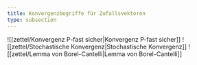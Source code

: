 ```yaml
---
title: Konvergenzbegriffe für Zufallsvektoren
type: subsection
---
```


![[zettel/Konvergenz P-fast sicher|Konvergenz P-fast sicher]]
![[zettel/Stochastische Konvergenz|Stochastische Konvergenz]]
![[zettel/Lemma von Borel-Cantelli|Lemma von Borel-Cantelli]]